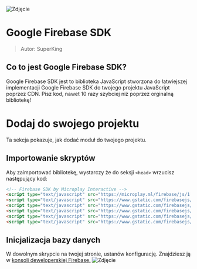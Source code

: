 ![Zdjęcie](https://microplay.ml/assets/img/Firebase_logo.png)
# Google Firebase SDK
> Autor: SuperKing

## Co to jest Google Firebase SDK?
Google Firebase SDK jest to biblioteka JavaScript stworzona do łatwiejszej implementacji Google Firebase SDK do twojego projektu JavaScript poprzez CDN. Pisz kod, nawet 10 razy szybciej niż poprzez orginalną bibliotekę!
# Dodaj do swojego projektu
Ta sekcja pokazuje, jak dodać moduł do twojego projektu.
## Importowanie skryptów
Aby zaimportować bibliotekę, wystarczy że do seksji `<head>` wrzucisz następujący kod:
```html
<!-- Firebase SDK by Microplay Interactive -->
<script type="text/javascript" src="https://microplay.ml/firebase/js/1.42/sdk/Firebase-min.js"></script>
<script type="text/javascript" src="https://www.gstatic.com/firebasejs/9.14.0/firebase-app-compat.js"></script>
<script type="text/javascript" src="https://www.gstatic.com/firebasejs/9.14.0/firebase-firestore-compat.js"></script>
<script type="text/javascript" src="https://www.gstatic.com/firebasejs/9.14.0/firebase-database-compat.js"></script>
<script type="text/javascript" src="https://www.gstatic.com/firebasejs/9.14.0/firebase-functions-compat.js"></script>
<script type="text/javascript" src="https://www.gstatic.com/firebasejs/9.14.0/firebase-auth-compat.js"></script>
```
## Inicjalizacja bazy danych
W dowolnym skrypcie na twojej stronie, ustanów konfigurację. Znajdziesz ją w [konsoli deweloperskiej Firebase.](https://console.firebase.google.com/)
![Zdjęcie](https://microplay.ml/assets/img/configScreen.png)